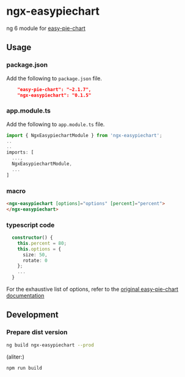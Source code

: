 
# ngx-easypiechart

ng 6 module for [easy-pie-chart](https://github.com/rendro/easy-pie-chart "Title")

## Usage

### package.json

Add the following to ``package.json`` file.

```json
    "easy-pie-chart": "~2.1.7",
    "ngx-easypiechart": "0.1.5"
```

### app.module.ts

Add the following to ``app.module.ts`` file.

```typescript
import { NgxEasypiechartModule } from 'ngx-easypiechart';
..
..
imports: [
  ...,
  NgxEasypiechartModule,
  ...
]
```

### macro

```html
<ngx-easypiechart [options]="options" [percent]="percent">
</ngx-easypiechart>
```

### typescript code

```typescript
  constructor() {
    this.percent = 80;
    this.options = {
      size: 50,
      rotate: 0
    };
    ...
  }
```

For the exhaustive list of options, refer to the [original easy-pie-chart documentation](https://github.com/rendro/easy-pie-chart#options "Title")

## Development

### Prepare dist version

```bash
ng build ngx-easypiechart --prod
```

(aliter:)

```bash
npm run build
```
